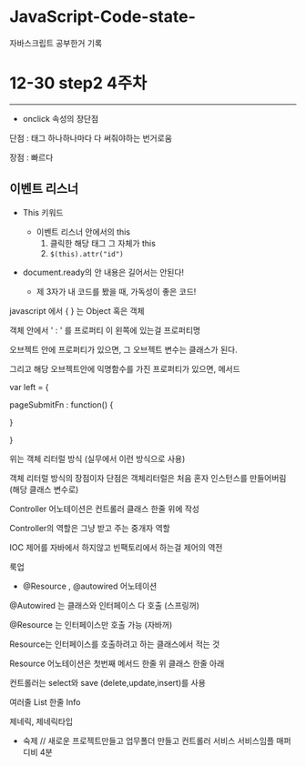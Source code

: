 # JavaScript-Code-state-
자바스크립트 공부한거 기록
# 12-30 step2 4주차

---

- onclick 속성의 장단점

단점 :  태그 하나하나마다 다 써줘야하는 번거로움

장점 :  빠르다

## 이벤트 리스너

- This 키워드
    - 이벤트 리스너 안에서의 this
        1. 클릭한 해당 태그 그 자체가 this
        2. `$(this).attr("id")`

- document.ready의 안 내용은 길어서는 안된다!
    - 제 3자가 내 코드를 봤을 때, 가독성이 좋은 코드!

javascript 에서 { } 는 Object 혹은 객체

객체 안에서 ' : ' 를 프로퍼티 이 왼쪽에 있는걸 프로퍼티명 

오브젝트 안에 프로퍼티가 있으면, 그 오브젝트 변수는 클래스가 된다.

그리고 해당 오브젝트안에 익명함수를 가진 프로퍼티가 있으면, 메서드

var left = { 

pageSubmitFn : function() {

}

}

위는 객체 리터럴 방식 (실무에서 이런 방식으로 사용)

객체 리터럴 방식의 장점이자 단점은 객체리터럴은 처음 혼자 인스턴스를 만들어버림 (해당 클래스 변수로) 

Controller 어노테이션은 컨트롤러 클래스 한줄 위에 작성

Controller의 역할은 그냥 받고 주는 중개자 역할

IOC 제어를 자바에서 하지않고 빈팩토리에서 하는걸 제어의 역전

룩업

- @Resource , @autowired 어노테이션

@Autowired 는 클래스와 인터페이스 다 호출 (스프링꺼)

@Resource 는 인터페이스만 호출 가능 (자바꺼)

Resource는 인터페이스를 호출하려고 하는 클래스에서 적는 것

Resource 어노테이션은 첫번째 메서드 한줄 위 클래스 한줄 아래

컨트롤러는 select와 save (delete,update,insert)를 사용

여러줄 List 한줄 Info

제네릭, 제네릭타입

- 숙제 // 새로운 프로젝트만들고 업무폴더 만들고 컨트롤러 서비스 서비스임플 매퍼 디비 4분
